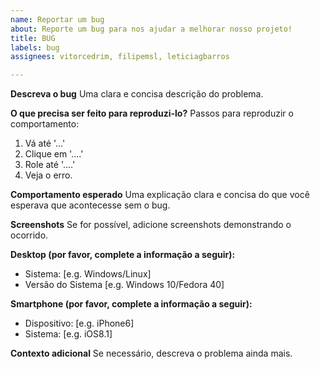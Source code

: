 ```yaml
---
name: Reportar um bug
about: Reporte um bug para nos ajudar a melhorar nosso projeto!
title: BUG
labels: bug
assignees: vitorcedrim, filipemsl, leticiagbarros

---
```


**Descreva o bug**
Uma clara e concisa descrição do problema.

**O que precisa ser feito para reproduzi-lo?**
Passos para reproduzir o comportamento:
1. Vá até '...'
2. Clique em '....'
3. Role até '....'
4. Veja o erro.

**Comportamento esperado**
Uma explicação clara e concisa do que você esperava que acontecesse sem o bug.

**Screenshots**
Se for possível, adicione screenshots demonstrando o ocorrido.

**Desktop (por favor, complete a informação a seguir):**
 - Sistema: [e.g. Windows/Linux]
 - Versão do Sistema [e.g. Windows 10/Fedora 40]

**Smartphone (por favor, complete a informação a seguir):**
 - Dispositivo: [e.g. iPhone6]
 - Sistema: [e.g. iOS8.1]

**Contexto adicional**
Se necessário, descreva o problema ainda mais.
